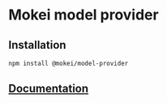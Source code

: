 # Mokei model provider

## Installation

```sh
npm install @mokei/model-provider
```

## [Documentation](https://mokei.dev)